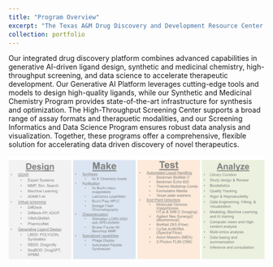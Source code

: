 ```yaml
---
title: "Program Overview"
excerpt: "The Texas A&M Drug Discovery and Development Resource Center (3DRC) offers an integrated platform that accelerates therapeutic development by combining advanced capabilities in generative AI-driven ligand design, synthetic and medicinal chemistry, high-throughput screening, and data science.<br/><img src='/images/DMTA.png'>""
collection: portfolio
---
```

Our integrated drug discovery platform combines advanced capabilities in generative AI-driven ligand design, synthetic and medicinal chemistry, high-throughput screening, and data science to accelerate therapeutic development. Our Generative AI Platform leverages cutting-edge tools and models to design high-quality ligands, while our Synthetic and Medicinal Chemistry Program provides state-of-the-art infrastructure for synthesis and optimization. The High-Throughput Screening Center supports a broad range of assay formats and therapuetic modalities, and our Screening Informatics and Data Science Program ensures robust data analysis and visualization. Together, these programs offer a comprehensive, flexible solution for accelerating data driven discovery of novel therapeutics.

![At-a-glance](../images/DMTA.png)

